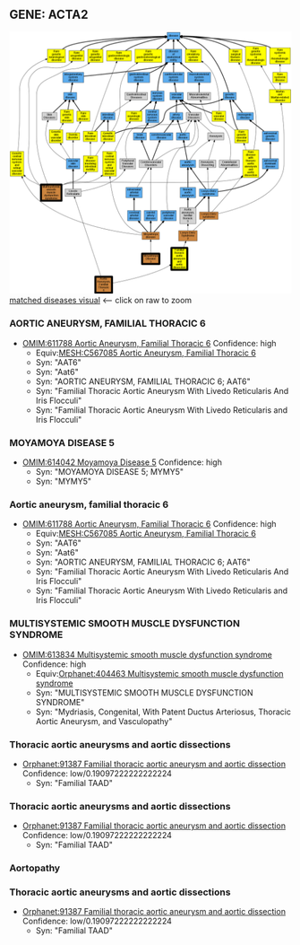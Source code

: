 
## GENE: ACTA2

![image](ACTA2.png)
[matched diseases visual](ACTA2.png)  <-- click on raw to zoom


### AORTIC ANEURYSM, FAMILIAL THORACIC 6
 * [OMIM:611788 Aortic Aneurysm, Familial Thoracic 6](http://beta.monarchinitiative.org/disease/OMIM:611788) Confidence: high
    * Equiv:[MESH:C567085 Aortic Aneurysm, Familial Thoracic 6](http://beta.monarchinitiative.org/disease/MESH:C567085)
    * Syn: "AAT6"
    * Syn: "Aat6"
    * Syn: "AORTIC ANEURYSM, FAMILIAL THORACIC 6; AAT6"
    * Syn: "Familial Thoracic Aortic Aneurysm With Livedo Reticularis And Iris Flocculi"
    * Syn: "Familial Thoracic Aortic Aneurysm With Livedo Reticularis and Iris Flocculi"

### MOYAMOYA DISEASE 5
 * [OMIM:614042 Moyamoya Disease 5](http://beta.monarchinitiative.org/disease/OMIM:614042) Confidence: high
    * Syn: "MOYAMOYA DISEASE 5; MYMY5"
    * Syn: "MYMY5"

### Aortic aneurysm, familial thoracic 6
 * [OMIM:611788 Aortic Aneurysm, Familial Thoracic 6](http://beta.monarchinitiative.org/disease/OMIM:611788) Confidence: high
    * Equiv:[MESH:C567085 Aortic Aneurysm, Familial Thoracic 6](http://beta.monarchinitiative.org/disease/MESH:C567085)
    * Syn: "AAT6"
    * Syn: "Aat6"
    * Syn: "AORTIC ANEURYSM, FAMILIAL THORACIC 6; AAT6"
    * Syn: "Familial Thoracic Aortic Aneurysm With Livedo Reticularis And Iris Flocculi"
    * Syn: "Familial Thoracic Aortic Aneurysm With Livedo Reticularis and Iris Flocculi"

### MULTISYSTEMIC SMOOTH MUSCLE DYSFUNCTION SYNDROME
 * [OMIM:613834 Multisystemic smooth muscle dysfunction syndrome](http://beta.monarchinitiative.org/disease/OMIM:613834) Confidence: high
    * Equiv:[Orphanet:404463 Multisystemic smooth muscle dysfunction syndrome](http://beta.monarchinitiative.org/disease/Orphanet:404463)
    * Syn: "MULTISYSTEMIC SMOOTH MUSCLE DYSFUNCTION SYNDROME"
    * Syn: "Mydriasis, Congenital, With Patent Ductus Arteriosus, Thoracic Aortic Aneurysm, and Vasculopathy"

### Thoracic aortic aneurysms and aortic dissections
 * [Orphanet:91387 Familial thoracic aortic aneurysm and aortic dissection](http://beta.monarchinitiative.org/disease/Orphanet:91387) Confidence: low/0.19097222222222224
    * Syn: "Familial TAAD"

### Thoracic aortic aneurysms and aortic dissections
 * [Orphanet:91387 Familial thoracic aortic aneurysm and aortic dissection](http://beta.monarchinitiative.org/disease/Orphanet:91387) Confidence: low/0.19097222222222224
    * Syn: "Familial TAAD"

### Aortopathy

### Thoracic aortic aneurysms and aortic dissections
 * [Orphanet:91387 Familial thoracic aortic aneurysm and aortic dissection](http://beta.monarchinitiative.org/disease/Orphanet:91387) Confidence: low/0.19097222222222224
    * Syn: "Familial TAAD"
